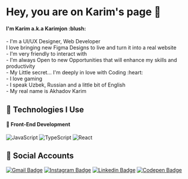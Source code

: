 # Hey, you are on Karim's page 👋

<h4>I'm Karim a.k.a Karimjon :blush: <br /></h4>
- I'm a UI/UX Designer, Web Developer <br />
 I love bringing new Figma Designs to live and turn it into a real website <br/>
- I'm very friendly to interact with <br />
- I'm always Open to new Opportunities that will enhance my skills and productivity<br />
- My Little secret... I'm deeply in love with Coding :heart:<br />
- I love gaming <br />
- I speak Uzbek, Russian and a little bit of English<br />
- My real name is Akhadov Karim<br />




## 💁 Technologies I Use

#### 🎨 Front-End Development
![JavaScript](https://img.shields.io/badge/-JavaScript-black?style=for-the-badge&logo=javascript)
![TypeScript](https://img.shields.io/badge/-TypeScript-white?style=for-the-badge&logo=typescript)
![React](https://img.shields.io/badge/-React-darkblue?style=for-the-badge&logo=react&logoColor=white)


## 💁 Social Accounts

[![Gmail Badge](https://img.shields.io/badge/-Gmail-c14438?style=for-the-badge&logo=Gmail&logoColor=white&link=mailto:rakhimovkamran@gmail.com)](mailto:ahadovkarim@gmail.com)
[![Instagram Badge](https://img.shields.io/badge/-Instagram-purple?style=for-the-badge&logo=instagram&logoColor=white&link=https://instagram.com/rakhimovkamran/)](https://instagram.com/akhadovkarim/)
[![Linkedin Badge](https://img.shields.io/badge/-LinkedIn-blue?style=for-the-badge&logo=Linkedin&logoColor=white&link=https://www.linkedin.com/in/rakhimovkamran/)](https://www.linkedin.com/in/akhadovkarim/)
[![Codepen Badge](https://img.shields.io/badge/-Codepen-gray?style=for-the-badge&logo=Codepen&logoColor=white&link=https://codepen.io/rakhimovkamran)](https://codepen.io/akhadovkarim/)
